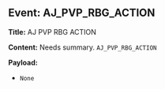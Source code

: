 ## Event: AJ_PVP_RBG_ACTION

**Title:** AJ PVP RBG ACTION

**Content:**
Needs summary.
`AJ_PVP_RBG_ACTION`

**Payload:**
- `None`